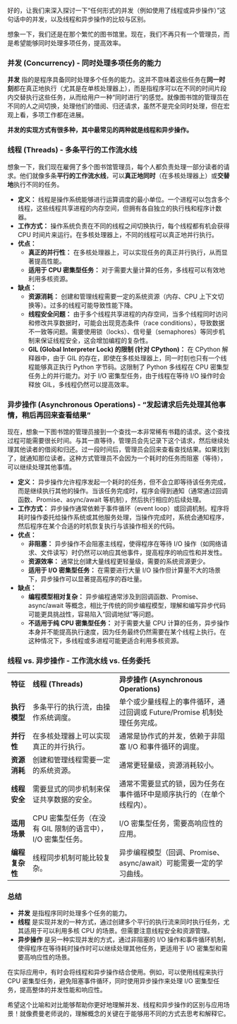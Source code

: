 好的，让我们来深入探讨一下“任何形式的并发（例如使用了线程或异步操作）”这句话中的并发，以及线程和异步操作的比较与区别。

想象一下，我们还是在那个繁忙的图书馆里。现在，我们不再只有一个管理员，而是希望能够同时处理多项任务，提高效率。

### 并发 (Concurrency) - 同时处理多项任务的能力

**并发** 指的是程序具备同时处理多个任务的能力。这并不意味着这些任务在**同一时刻**都在真正地执行（尤其是在单核处理器上），而是指程序可以在不同的时间片段内交替执行这些任务，从而给用户一种“同时进行”的感觉。就像图书馆的管理员在不同的人之间切换，处理他们的借阅、归还请求，虽然不是完全同时处理，但在宏观上看，多项工作都在进展。

**并发的实现方式有很多种，其中最常见的两种就是线程和异步操作。**

### 线程 (Threads) - 多条平行的工作流水线

想象一下，我们现在雇佣了多个图书馆管理员，每个人都负责处理一部分读者的请求。他们就像多条**平行的工作流水线**，可以**真正地同时**（在多核处理器上）或**交替地**执行不同的任务。

- **定义：** 线程是操作系统能够进行运算调度的最小单位。一个进程可以包含多个线程，这些线程共享进程的内存空间，但拥有各自独立的执行栈和程序计数器。
- **工作方式：** 操作系统负责在不同的线程之间切换执行，每个线程都有机会获得 CPU 时间片来运行。在多核处理器上，不同的线程可以真正地并行执行。
- **优点：**
    - **真正的并行性：** 在多核处理器上，可以实现任务的真正并行执行，从而显著提高性能。
    - **适用于 CPU 密集型任务：** 对于需要大量计算的任务，多线程可以有效地利用多核资源。
- **缺点：**
    - **资源消耗：** 创建和管理线程需要一定的系统资源（内存、CPU 上下文切换等）。过多的线程可能导致性能下降。
    - **线程安全问题：** 由于多个线程共享进程的内存空间，当多个线程同时访问和修改共享数据时，可能会出现竞态条件（race conditions），导致数据不一致等问题。需要使用锁（locks）、信号量（semaphores）等同步机制来保证线程安全，这会增加编程的复杂性。
    - **GIL (Global Interpreter Lock) 的限制 (针对 CPython)：** 在 CPython 解释器中，由于 GIL 的存在，即使在多核处理器上，同一时刻也只有一个线程能够真正执行 Python 字节码。这限制了 Python 多线程在 CPU 密集型任务上的并行能力。对于 I/O 密集型任务，由于线程在等待 I/O 操作时会释放 GIL，多线程仍然可以提高效率。

### 异步操作 (Asynchronous Operations) - “发起请求后先处理其他事情，稍后再回来查看结果”

现在，想象一下图书馆的管理员接到一个查找一本非常稀有书籍的请求。这个查找过程可能需要很长时间。与其一直等待，管理员会先记录下这个请求，然后继续处理其他读者的借阅和归还。过一段时间后，管理员会回来查看查找结果。如果找到了，就通知那位读者。这种方式管理员不会因为一个耗时的任务而阻塞（等待），可以继续处理其他事情。

- **定义：** 异步操作允许程序发起一个耗时的任务，但不会立即等待该任务完成，而是继续执行其他的操作。当该任务完成时，程序会得到通知（通常通过回调函数、Promise、async/await 等机制），然后执行相应的后续处理。
- **工作方式：** 异步操作通常依赖于事件循环（event loop）或回调机制。程序将耗时操作委托给操作系统或其他服务处理，当操作完成时，系统会通知程序，然后程序在某个合适的时机恢复执行与该操作相关的代码。
- **优点：**
    - **非阻塞：** 异步操作不会阻塞主线程，使得程序在等待 I/O 操作（如网络请求、文件读写）时仍然可以响应其他事件，提高程序的响应性和并发性。
    - **资源效率：** 通常比创建大量线程更轻量级，需要的系统资源更少。
    - **适用于 I/O 密集型任务：** 在需要进行大量 I/O 操作但计算量不大的场景下，异步操作可以显著提高程序的吞吐量。
- **缺点：**
    - **编程模型相对复杂：** 异步编程通常涉及到回调函数、Promise、async/await 等概念，相比于传统的同步编程模型，理解和编写异步代码可能更具挑战性，容易陷入“回调地狱”等问题。
    - **不适用于纯 CPU 密集型任务：** 对于需要大量 CPU 计算的任务，异步操作本身并不能提高执行速度，因为任务最终仍然需要在某个线程上执行。在这种情况下，多线程或多进程可能更适合利用多核资源。

### 线程 vs. 异步操作 - 工作流水线 vs. 任务委托

|   |   |   |
|---|---|---|
|**特征**|**线程 (Threads)**|**异步操作 (Asynchronous Operations)**|
|**执行模型**|多条平行的执行流，由操作系统调度。|单个或少量线程上的事件循环，通过回调或 Future/Promise 机制处理任务完成。|
|**并行性**|在多核处理器上可以实现真正的并行执行。|通常是协作式的并发，依赖于非阻塞 I/O 和事件循环的调度。|
|**资源消耗**|创建和管理线程需要一定的系统资源。|通常更轻量级，资源消耗较小。|
|**线程安全**|需要显式的同步机制来保证共享数据的安全。|通常不需要显式的锁，因为任务在事件循环中是顺序执行的（在单个线程内）。|
|**适用场景**|CPU 密集型任务（在没有 GIL 限制的语言中），I/O 密集型任务。|I/O 密集型任务，需要高响应性的应用。|
|**编程复杂性**|线程同步机制可能比较复杂。|异步编程模型（回调、Promise、async/await）可能需要一定的学习曲线。|

### 总结

- **并发** 是指程序同时处理多个任务的能力。
- **线程** 是实现并发的一种方式，通过创建多个平行的执行流来同时执行任务，尤其适用于可以利用多核 CPU 的场景。但需要注意线程安全和资源管理。
- **异步操作** 是另一种实现并发的方式，通过非阻塞的 I/O 操作和事件循环机制，使得程序在等待耗时操作时可以继续处理其他任务，更适用于 I/O 密集型和需要高响应性的场景。

在实际应用中，有时会将线程和异步操作结合使用。例如，可以使用线程来执行 CPU 密集型任务，避免阻塞事件循环，同时使用异步操作来处理 I/O 密集型任务，提高整体的并发性能和响应性。

希望这个比喻和对比能够帮助你更好地理解并发、线程和异步操作的区别与应用场景！就像费曼老师说的，理解概念的关键在于能够用不同的方式去思考和解释它。
